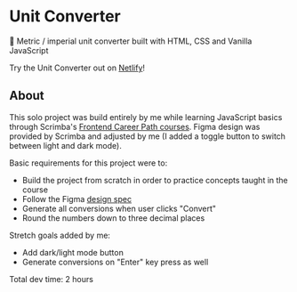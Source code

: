 # Unit Converter

🧮 Metric / imperial unit converter built with HTML, CSS and Vanilla JavaScript

Try the Unit Converter out on [Netlify](https://lambent-sorbet-d27f8e.netlify.app/)!

## About

This solo project was build entirely by me while learning JavaScript basics through Scrimba's [Frontend Career Path courses](https://scrimba.com/learn/frontend). Figma design was provided by Scrimba and adjusted by me (I added a toggle button to switch between light and dark mode).

Basic requirements for this project were to:

- Build the project from scratch in order to practice concepts taught in the course
- Follow the Figma [design spec](https://www.figma.com/file/cqtGul0V8RFXY4vTcIv1Kc/Unit-Conversion?node-id=0%3A1)
- Generate all conversions when user clicks "Convert"
- Round the numbers down to three decimal places

Stretch goals added by me:

- Add dark/light mode button
- Generate conversions on "Enter" key press as well

Total dev time: 2 hours
